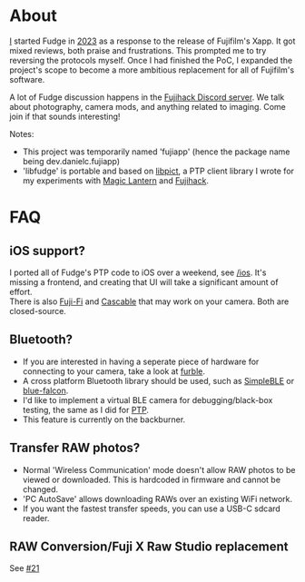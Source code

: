 # About
[I](https://danielc.dev/) started Fudge in [2023](https://github.com/petabyt/fudge/commit/b282b6a8ff5f88c51e1b72333d447b71077545ea) as a response to the release of Fujifilm's Xapp. It got mixed reviews,
both praise and frustrations. This prompted me to try reversing the protocols myself. Once I had finished the PoC, I expanded the project's scope to become a more ambitious replacement for all of Fujifilm's software.

A lot of Fudge discussion happens in the [Fujihack Discord server](https://discord.gg/UZXDktvAZP). We talk about photography, camera mods, and anything related to imaging. Come join if that sounds interesting!

Notes:
- This project was temporarily named 'fujiapp' (hence the package name being dev.danielc.fujiapp)
- 'libfudge' is portable and based on [libpict](https://github.com/petabyt/libpict), a PTP client library I wrote for my experiments with [Magic Lantern](https://github.com/petabyt/mlinstall) and [Fujihack](https://fujihack.org/).

# FAQ
## iOS support?
I ported all of Fudge's PTP code to iOS over a weekend, see [/ios](https://github.com/petabyt/fudge/tree/master/ios). It's missing a frontend, and creating that UI will take a significant
amount of effort.  
There is also [Fuji-Fi](https://apps.apple.com/us/app/fuji-fi/id1441309889) and [Cascable](https://apps.apple.com/us/app/cascable-tether-edit-photos/id974193500) that may work on your camera. Both are closed-source.

## Bluetooth?
- If you are interested in having a seperate piece of hardware for connecting to your camera, take a look at [furble](https://github.com/gkoh/furble).
- A cross platform Bluetooth library should be used, such as [SimpleBLE](https://github.com/OpenBluetoothToolbox/SimpleBLE) or [blue-falcon](https://github.com/Reedyuk/blue-falcon).
- I'd like to implement a virtual BLE camera for debugging/black-box testing, the same as I did for [PTP](https://github.com/petabyt/vcam).
- This feature is currently on the backburner.

## Transfer RAW photos?
- Normal 'Wireless Communication' mode doesn't allow RAW photos to be viewed or downloaded. This is hardcoded in firmware and cannot be changed.
- 'PC AutoSave' allows downloading RAWs over an existing WiFi network.
- If you want the fastest transfer speeds, you can use a USB-C sdcard reader.

## RAW Conversion/Fuji X Raw Studio replacement
See [#21](https://github.com/petabyt/fudge/issues/21)
